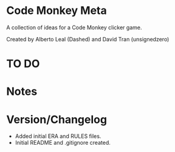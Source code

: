 # Code Monkey Meta #

A collection of ideas for a Code Monkey clicker game.

Created by Alberto Leal (Dashed) and David Tran (unsignedzero)

# TO DO #

# Notes #

# Version/Changelog #

* Added initial ERA and RULES files.
* Initial README and .gitignore created.
